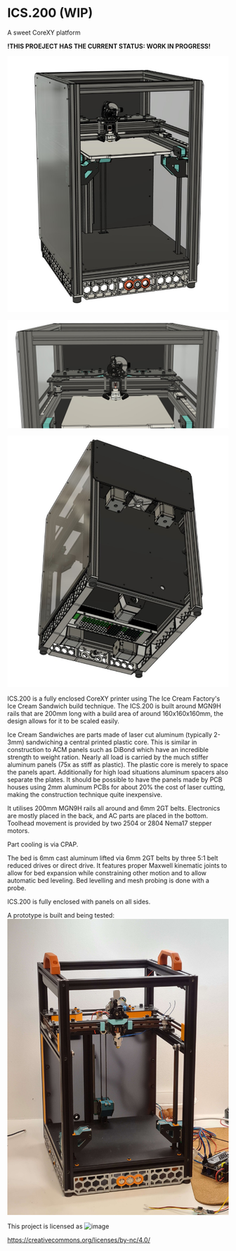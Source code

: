 # ICS.200 **(WIP)**
A sweet CoreXY platform

**!THIS PROEJECT HAS THE CURRENT STATUS: WORK IN PROGRESS!**

 ![Small Image of ICS.200](https://github.com/CORELabs3D/ICS.200/blob/main/Images/ICS.200.1.jpg)
 
 ![Small Image of ICS.200](https://github.com/CORELabs3D/ICS.200/blob/main/Images/ICS.200.2.jpg)
 
 ![Small Image of ICS.200](https://github.com/CORELabs3D/ICS.200/blob/main/Images/ICS.200.3.jpg)

ICS.200 is a fully enclosed CoreXY printer using The Ice Cream Factory's Ice Cream Sandwich build technique. The ICS.200 is built around MGN9H rails that are 200mm long with a build area of around 160x160x160mm, the design allows for it to be scaled easily. 

Ice Cream Sandwiches are parts made of laser cut aluminum (typically 2-3mm) sandwiching a central printed plastic core.  This is similar in construction to ACM panels such as DiBond which have an incredible strength to weight ration.  Nearly all load is carried by the much stiffer aluminum panels (75x as stiff as plastic).  The plastic core is merely to space the panels apart. Additionally for high load situations aluminum spacers also separate the plates. It should be possible to have the panels made by PCB houses using 2mm aluminum PCBs for about 20% the cost of laser cutting, making the construction technique quite inexpensive.

It utilises 200mm MGN9H rails all around and 6mm 2GT belts.
Electronics are mostly placed in the back, and AC parts are placed in the bottom.
Toolhead movement is provided by two 2504 or 2804 Nema17 stepper motors.
 
Part cooling is via CPAP.

The bed is 6mm cast aluminum lifted via 6mm 2GT belts by three 5:1 belt reduced drives or direct drive. It features proper Maxwell kinematic joints to allow for bed expansion while constraining other motion and to allow automatic bed leveling.   Bed levelling and mesh probing is done with a probe.

ICS.200 is fully enclosed with panels on all sides.

A prototype is built and being tested:
![Small Image of ICS.200 Prototype](https://github.com/CORELabs3D/ICS.200/blob/main/Images/ICS.200prototype.jpg)

This project is licensed as
![image](https://user-images.githubusercontent.com/37383368/139769027-7267da5b-7f58-499d-96bc-e41d164a3aac.png)

https://creativecommons.org/licenses/by-nc/4.0/
